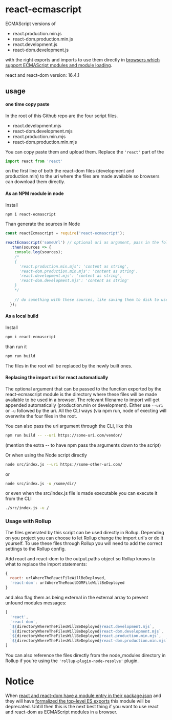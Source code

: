 # react-ecmascript

ECMAScript versions of
- react.production.min.js
- react-dom.production.min.js
- react.development.js
- react-dom.development.js

with the right exports and imports to use them directly in [browsers which support ECMAScript modules and module loading](https://caniuse.com/#feat=es6-module).

react and react-dom version: 16.4.1

## usage

#### one time copy paste
In the root of this Github repo are the four script files.
- react.development.mjs
- react-dom.development.mjs
- react.production.min.mjs
- react-dom.production.min.mjs

You can copy paste them and upload them. Replace the ```'react'``` part of the
```js
import react from 'react'
```
on the first line of both the react-dom files (development and production.min) to the uri where the files are made available so browsers can download them directly.

#### As an NPM module in node
Install
```bash
npm i react-ecmascript
```

Than generate the sources in Node
```js
const reactEcmascript = require('react-ecmascript');

reactEcmascript('someUrl') // optional uri as argument, pass in the folder. the correct filename will get appended
  .then(sources => {
    console.log(sources);
    /*
    {
      'react.production.min.mjs': 'content as string',
      'react-dom.production.min.mjs': 'content as string',
      'react.development.mjs': 'content as string',
      'react-dom.development.mjs': 'content as string'
    }
    */
    
    // do something with these sources, like saving them to disk to use them in your project
  });
```

#### As a local build
Install
```bash
npm i react-ecmascript
```
than run it
```bash
npm run build
```
The files in the root will be replaced by the newly built ones.


#### Replacing the import uri for react automatically
The optional argument that can be passed to the function exported by the react-ecmascript module is the directory where these files will be made available to be used in a browser. The relevant filename to import will get appended automatically (production.min or development).
Either use ```--uri``` or ```-u``` followed by the uri. All the CLI ways (via npm run, node of execting will overwrite the four files in the root.

You can also pass the uri argument through the CLI, like this
```bash
npm run build -- --uri https://some-uri.com/vendor/
```
(mention the extra -- to have npm pass the arguments down to the script)

Or when using the Node script directly
```bash
node src/index.js --uri https://some-other-uri.com/
```
or
```bash
node src/index.js -u /some/dir/
```

or even when the src/index.js file is made executable you can execute it from the CLI
```bash
./src/index.js -u /
```

### Usage with Rollup
The files generated by this script can be used directly in Rollup. Depending on you project you can choose to let Rollup change the import uri's or do it yourself.
To use these files through Rollup you will need to add the correct settings to the Rollup config.

Add react and react-dom to the output.paths object so Rollup knows to what to replace the import statements: 
```js
{
  react: urlWhereTheReactFileWillBeDeployed,
  'react-dom': urlWhereTheReactDOMFileWillBeDeployed
}
```
and also flag them as being external in the external array to prevent unfound modules messages:
```js
[
  'react',
  'react-dom',
  `${directoryWhereTheFilesWillBeDeployed}react.development.mjs`,
  `${directoryWhereTheFilesWillBeDeployed}react-dom.development.mjs`,
  `${directoryWhereTheFilesWillBeDeployed}react.production.min.mjs`,
  `${directoryWhereTheFilesWillBeDeployed}react-dom.production.min.mjs`
]

```

You can also reference the files directly from the node_modules directory in Rollup if you're using the ```'rollup-plugin-node-resolve'``` plugin.


# Notice
When [react and react-dom have a module entry in their package.json](https://github.com/facebook/react/issues/10021) and they will have [formalized the top-level ES exports](https://github.com/facebook/react/issues/11503) this module will be deprecated. Untill then this is the next best thing if you want to use react and react-dom as ECMAScript modules in a browser.
